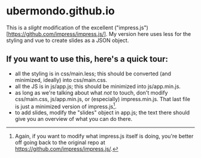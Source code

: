 # ubermondo.github.io

This is a _slight_ modification of the excellent ("impress.js")[https://github.com/impress/impress.js/]. My version here uses less for the styling and vue to create slides as a JSON object.

## If you want to use this, here's a quick tour:

* all the styling is in css/main.less; this should be converted (and minimized, ideally) into css/main.css.
* all the JS is in js/app.js; this should be minimized into js/app.min.js.
* as long as we're talking about what _not_ to touch, don't modify css/main.css, js/app.min.js, or (especially) impress.min.js. That last file is just a minimized version of impress.js[^impress].
* to add slides, modify the "slides" object in app.js; the text there should give you an overview of what you can do there.

[^impress]:Again, if you want to modify what impress.js itself is doing, you're better off going back to the original repo at https://github.com/impress/impress.js/.
